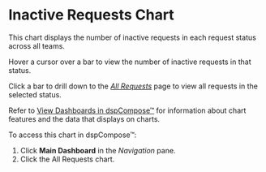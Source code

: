 # Inactive Requests Chart

This chart displays the number of inactive requests in each
<span id="dspCompose Request Status" class="popUpLink">request
status</span> across all teams.

Hover a cursor over a bar to view the number of inactive requests in
that status.

Click a bar to drill down to the *[All
Requests](../Page_Desc/All_Requests.htm)* page to view all requests in
the selected status.

Refer to [View Dashboards in
dspCompose™](View_Dashboards_in_dspCompose.htm) for information about
chart features and the data that displays on charts.

To access this chart in dspCompose™:

1.  Click <span style="font-weight: bold;">Main Dashboard</span> in the
    <span style="font-style: italic;">Navigation</span> pane.
2.  Click the All Requests chart.
